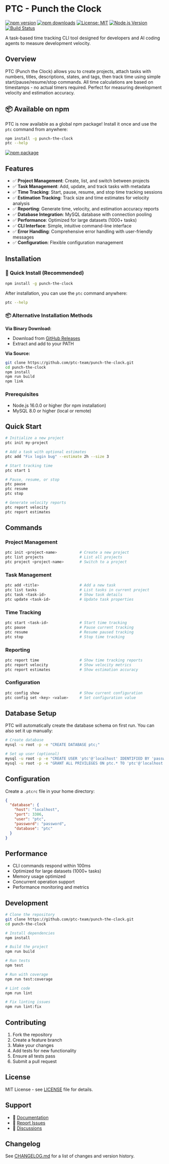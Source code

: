 # PTC - Punch the Clock

[![npm version](https://badge.fury.io/js/punch-the-clock.svg)](https://badge.fury.io/js/punch-the-clock)
[![npm downloads](https://img.shields.io/npm/dm/punch-the-clock.svg)](https://www.npmjs.com/package/punch-the-clock)
[![License: MIT](https://img.shields.io/badge/License-MIT-yellow.svg)](https://opensource.org/licenses/MIT)
[![Node.js Version](https://img.shields.io/node/v/punch-the-clock.svg)](https://nodejs.org/)
[![Build Status](https://github.com/ptc-team/punch-the-clock/workflows/CI/badge.svg)](https://github.com/ptc-team/punch-the-clock/actions)

A task-based time tracking CLI tool designed for developers and AI coding agents to measure development velocity.

## Overview

PTC (Punch the Clock) allows you to create projects, attach tasks with numbers, titles, descriptions, states, and tags, then track time using simple start/pause/resume/stop commands. All time calculations are based on timestamps - no actual timers required. Perfect for measuring development velocity and estimation accuracy.

## 📦 Available on npm

PTC is now available as a global npm package! Install it once and use the `ptc` command from anywhere:

```bash
npm install -g punch-the-clock
ptc --help
```

[![npm package](https://img.shields.io/badge/npm-punch--the--clock-blue.svg)](https://www.npmjs.com/package/punch-the-clock)

## Features

- ✅ **Project Management**: Create, list, and switch between projects
- ✅ **Task Management**: Add, update, and track tasks with metadata
- ✅ **Time Tracking**: Start, pause, resume, and stop time tracking sessions
- ✅ **Estimation Tracking**: Track size and time estimates for velocity analysis
- ✅ **Reporting**: Generate time, velocity, and estimation accuracy reports
- ✅ **Database Integration**: MySQL database with connection pooling
- ✅ **Performance**: Optimized for large datasets (1000+ tasks)
- ✅ **CLI Interface**: Simple, intuitive command-line interface
- ✅ **Error Handling**: Comprehensive error handling with user-friendly messages
- ✅ **Configuration**: Flexible configuration management

## Installation

### 🚀 Quick Install (Recommended)

```bash
npm install -g punch-the-clock
```

After installation, you can use the `ptc` command anywhere:

```bash
ptc --help
```

### 📦 Alternative Installation Methods

**Via Binary Download:**
- Download from [GitHub Releases](https://github.com/ptc-team/punch-the-clock/releases)
- Extract and add to your PATH

**Via Source:**
```bash
git clone https://github.com/ptc-team/punch-the-clock.git
cd punch-the-clock
npm install
npm run build
npm link
```

### Prerequisites

- Node.js 16.0.0 or higher (for npm installation)
- MySQL 8.0 or higher (local or remote)

## Quick Start

```bash
# Initialize a new project
ptc init my-project

# Add a task with optional estimates
ptc add "Fix login bug" --estimate 2h --size 3

# Start tracking time
ptc start 1

# Pause, resume, or stop
ptc pause
ptc resume
ptc stop

# Generate velocity reports
ptc report velocity
ptc report estimates
```

## Commands

### Project Management
```bash
ptc init <project-name>          # Create a new project
ptc list projects                # List all projects
ptc project <project-name>       # Switch to a project
```

### Task Management
```bash
ptc add <title>                  # Add a new task
ptc list tasks                   # List tasks in current project
ptc task <task-id>               # Show task details
ptc update <task-id>             # Update task properties
```

### Time Tracking
```bash
ptc start <task-id>              # Start time tracking
ptc pause                        # Pause current tracking
ptc resume                       # Resume paused tracking
ptc stop                         # Stop time tracking
```

### Reporting
```bash
ptc report time                  # Show time tracking reports
ptc report velocity              # Show velocity metrics
ptc report estimates             # Show estimation accuracy
```

### Configuration
```bash
ptc config show                  # Show current configuration
ptc config set <key> <value>     # Set configuration value
```

## Database Setup

PTC will automatically create the database schema on first run. You can also set it up manually:

```bash
# Create database
mysql -u root -p -e "CREATE DATABASE ptc;"

# Set up user (optional)
mysql -u root -p -e "CREATE USER 'ptc'@'localhost' IDENTIFIED BY 'password';"
mysql -u root -p -e "GRANT ALL PRIVILEGES ON ptc.* TO 'ptc'@'localhost';"
```

## Configuration

Create a `.ptcrc` file in your home directory:

```json
{
  "database": {
    "host": "localhost",
    "port": 3306,
    "user": "ptc",
    "password": "password",
    "database": "ptc"
  }
}
```

## Performance

- CLI commands respond within 100ms
- Optimized for large datasets (1000+ tasks)
- Memory usage optimized
- Concurrent operation support
- Performance monitoring and metrics

## Development

```bash
# Clone the repository
git clone https://github.com/ptc-team/punch-the-clock.git
cd punch-the-clock

# Install dependencies
npm install

# Build the project
npm run build

# Run tests
npm test

# Run with coverage
npm run test:coverage

# Lint code
npm run lint

# Fix linting issues
npm run lint:fix
```

## Contributing

1. Fork the repository
2. Create a feature branch
3. Make your changes
4. Add tests for new functionality
5. Ensure all tests pass
6. Submit a pull request

## License

MIT License - see [LICENSE](LICENSE) file for details.

## Support

- 📖 [Documentation](https://github.com/ptc-team/punch-the-clock#readme)
- 🐛 [Report Issues](https://github.com/ptc-team/punch-the-clock/issues)
- 💬 [Discussions](https://github.com/ptc-team/punch-the-clock/discussions)

## Changelog

See [CHANGELOG.md](CHANGELOG.md) for a list of changes and version history.
